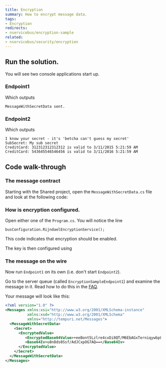 ```yaml
---
title: Encryption
summary: How to encrypt message data.
tags:
- Encryption
redirects:
- nservicebus/encryption-sample
related:
- nservicebus/security/encryption
---
```



## Run the solution.

You will see two console applications start up.


### Endpoint1 

Which outputs

```
MessageWithSecretData sent. 
```


### Endpoint2 

Which outputs

```
I know your secret - it's 'betcha can't guess my secret'
SubSecret: My sub secret
CreditCard: 312312312312312 is valid to 3/11/2015 5:21:59 AM
CreditCard: 543645546546456 is valid to 3/11/2016 5:21:59 AM
```


## Code walk-through


### The message contract

Starting with the Shared project, open the `MessageWithSecretData.cs` file and look at the following code:

<!-- import Message -->


### How is encryption configured. 

Open either one of the `Program.cs`. You will notice the line 

    busConfiguration.RijndaelEncryptionService();

This code indicates that encryption should be enabled.

The key is then configured using 

<!-- import ConfigureEncryption --> 


### The message on the wire

Now run `Endpoint1` on its own (i.e. don't start `Endpoint2`).

Go to the server queue (called `EncryptionSampleEndpoint1`) and examine the message in it. Read how to do this in the
[FAQ](/nservicebus/msmq/viewing-message-content-in-msmq.md).

Your message will look like this:

```XML
<?xml version="1.0" ?>
<Messages xmlns:xsi="http://www.w3.org/2001/XMLSchema-instance"
          xmlns:xsd="http://www.w3.org/2001/XMLSchema" 
          xmlns="http://tempuri.net/Messages">
  <MessageWithSecretData>
    <Secret>
      <EncryptedValue>
         <EncryptedBase64Value>+eeBont5Lzlre4cxDi8QT/M6EbAGxTerniqywbpLBVA=</EncryptedBase64Value>
         <Base64Iv>u8n8ds0Ssf/AdJCxpOG7AQ==</Base64Iv>
      </EncryptedValue>
    </Secret>
  </MessageWithSecretData>
</Messages>
```
